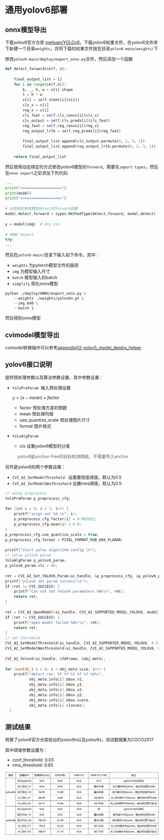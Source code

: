# 通用yolov6部署

## onnx模型导出

下载yolov6官方仓库 [meituan/YOLOv6](https://github.com/meituan/YOLOv6)，下载yolov6权重文件，在yolov6文件夹下新建一个目录`weights`，并将下载的权重文件放在目录`yolov6-main/weights/`下

修改`yolov6-main/deploy/export_onnx.py`文件，然后添加一个函数

```python
def detect_forward(self, x):
    
    final_output_list = []
    for i in range(self.nl):
        b, _, h, w = x[i].shape
        l = h * w
        x[i] = self.stems[i](x[i])
        cls_x = x[i]
        reg_x = x[i]
        cls_feat = self.cls_convs[i](cls_x)
        cls_output = self.cls_preds[i](cls_feat)
        reg_feat = self.reg_convs[i](reg_x)
        reg_output_lrtb = self.reg_preds[i](reg_feat)

        final_output_list.append(cls_output.permute(0, 2, 3, 1))
        final_output_list.append(reg_output_lrtb.permute(0, 2, 3, 1))

    return final_output_list
```

然后使用动态绑定的方式修改yolov6模型的`forward`，需要先`import types`，然后在`onnx export`之前添加下列代码

```python
...
print("===================")
print(model)
print("===================")

# 动态绑定修改模型detect的forward函数
model.detect.forward = types.MethodType(detect_forward, model.detect)

y = model(img)  # dry run

# ONNX export
try:
...
```

然后在`yolov6-main/`目录下输入如下命令，其中：

* `weights` 为pytorch模型文件的路径
* `img` 为模型输入尺寸
* `batch` 模型输入的batch
* `simplify` 简化onnx模型

```shell
python ./deploy/ONNX/export_onnx.py \
    --weights ./weights/yolov6n.pt \
    --img 640 \
    --batch 1
```

然后得到onnx模型

## cvimodel模型导出

cvimodel转换操作可以参考[appendix02-yolov5_model_deploy_helper](./appendix02-yolov5_model_deploy_helper.md)

## yolov6接口说明

提供预处理参数以及算法参数设置，其中参数设置：

* `YoloPreParam `输入预处理设置

  $y=(x-mean)\times factor$

  * factor 预处理方差的倒数
  * mean 预处理均值
  * use_quantize_scale 预处理图片尺寸
  * format 图片格式

* `YoloAlgParam`

  * cls 设置yolov6模型的分类

> yolov6是anchor-free的目标检测网络，不需要传入anchor

另外是yolov6的两个参数设置：

* `CVI_AI_SetModelThreshold ` 设置置信度阈值，默认为0.5
* `CVI_AI_SetModelNmsThreshold` 设置nms阈值，默认为0.5

```c++
// setup preprocess
YoloPreParam p_preprocess_cfg;

for (int i = 0; i < 3; i++) {
    printf("asign val %d \n", i);
    p_preprocess_cfg.factor[i] = 0.003922;
    p_preprocess_cfg.mean[i] = 0.0;
}
p_preprocess_cfg.use_quantize_scale = true;
p_preprocess_cfg.format = PIXEL_FORMAT_RGB_888_PLANAR;

printf("start yolov algorithm config \n");
// setup yolov6 param
YoloAlgParam p_yolov6_param;
p_yolov6_param.cls = 80;

ret = CVI_AI_Set_YOLOV6_Param(ai_handle, &p_preprocess_cfg, &p_yolov6_param);
printf("yolov6 set param success!\n");
if (ret != CVI_SUCCESS) {
    printf("Can not set Yolov6 parameters %#x\n", ret);
    return ret;
}

ret = CVI_AI_OpenModel(ai_handle, CVI_AI_SUPPORTED_MODEL_YOLOV6, model_path.c_str());
if (ret != CVI_SUCCESS) {
    printf("open model failed %#x!\n", ret);
    return ret;
}
// set thershold
CVI_AI_SetModelThreshold(ai_handle, CVI_AI_SUPPORTED_MODEL_YOLOV6, 0.5);
CVI_AI_SetModelNmsThreshold(ai_handle, CVI_AI_SUPPORTED_MODEL_YOLOV6, 0.5);

CVI_AI_Yolov6(ai_handle, &fdFrame, &obj_meta);

for (uint32_t i = 0; i < obj_meta.size; i++) {
    printf("detect res: %f %f %f %f %f %d\n", 
           obj_meta.info[i].bbox.x1,
           obj_meta.info[i].bbox.y1,
           obj_meta.info[i].bbox.x2, 
           obj_meta.info[i].bbox.y2, 
           obj_meta.info[i].bbox.score,
           obj_meta.info[i].classes);
  }
```

## 测试结果

转换了yolov6官方仓库给出的yolov6n以及yolov6s，测试数据集为COCO2017

其中阈值参数设置为：

* conf_threshold: 0.03
* nms_threshold: 0.65

![image-20230802143645491](./assets/image-20230802143645491.png)

